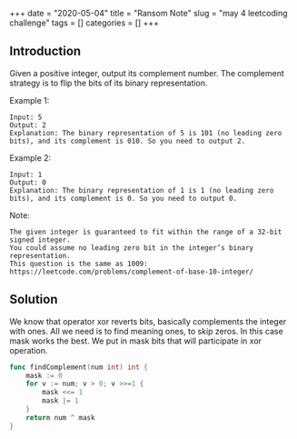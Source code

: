 +++
date = "2020-05-04"
title = "Ransom Note"
slug = "may 4 leetcoding challenge"
tags = []
categories = []
+++

## Introduction

Given a positive integer, output its complement number. The complement strategy is to flip the bits of its binary representation.


Example 1:
```
Input: 5
Output: 2
Explanation: The binary representation of 5 is 101 (no leading zero bits), and its complement is 010. So you need to output 2.
```

Example 2:
```
Input: 1
Output: 0
Explanation: The binary representation of 1 is 1 (no leading zero bits), and its complement is 0. So you need to output 0.
```

Note:
```
The given integer is guaranteed to fit within the range of a 32-bit signed integer.
You could assume no leading zero bit in the integer’s binary representation.
This question is the same as 1009: https://leetcode.com/problems/complement-of-base-10-integer/
```

## Solution

We know that operator xor reverts bits, basically complements the integer with ones.
All we need is to find meaning ones, to skip zeros. In this case mask works the best.
We put in mask bits that will participate in xor operation.

``` go
func findComplement(num int) int {
    mask := 0
    for v := num; v > 0; v >>=1 {
        mask <<= 1
        mask |= 1
    }
    return num ^ mask
}
```
